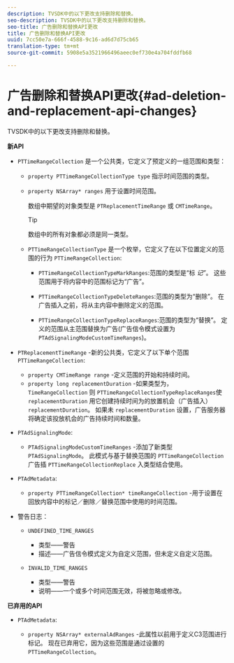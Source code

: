 ```yaml
---
description: TVSDK中的以下更改支持删除和替换。
seo-description: TVSDK中的以下更改支持删除和替换。
seo-title: 广告删除和替换API更改
title: 广告删除和替换API更改
uuid: 7cc50e7a-666f-4588-9c16-ad6d7d75cb65
translation-type: tm+mt
source-git-commit: 5908e5a3521966496aeec0ef730e4a704fddfb68

---
```



# 广告删除和替换API更改{#ad-deletion-and-replacement-api-changes}

TVSDK中的以下更改支持删除和替换。

**新API**

* `PTTimeRangeCollection` 是一个公共类，它定义了预定义的一组范围和类型：

   * `property PTTimeRangeCollectionType type` 指示时间范围的类型。
   * `property NSArray* ranges` 用于设置时间范围。

      数组中期望的对象类型是 `PTReplacementTimeRange` 或 `CMTimeRange`。

      >[!TIP]
      >
      >数组中的所有对象都必须是同一类型。

   * `PTTimeRangeCollectionType` 是一个枚举，它定义了在以下位置定义的范围的行为 `PTTimeRangeCollection`:

      * `PTTimeRangeCollectionTypeMarkRanges`:范围的类型是“标 *记”*。 这些范围用于将内容中的范围标记为“广告”。

      * `PTTimeRangeCollectionTypeDeleteRanges`:范围的类型为“删除”。 在广告插入之前，将从主内容中删除定义的范围。
      * `PTTimeRangeCollectionTypeReplaceRanges`:范围的类型为“替换”。 定义的范围从主范围替换为广告(广告信令模式设置为 `PTAdSignalingModeCustomTimeRanges`)。

* `PTReplacementTimeRange` -新的公共类，它定义了以下单个范围 `PTTimeRangeCollection`:

   * `property CMTimeRange range` -定义范围的开始和持续时间。
   * `property long replacementDuration` -如果类型为， `TimeRangeCollection` 则 `PTTimeRangeCollectionTypeReplaceRanges`使 `replacementDuration` 用它创建持续时间为的放置机会（广告插入） `replacementDuration`。 如果未 `replacementDuration` 设置，广告服务器将确定该投放机会的广告持续时间和数量。

* `PTAdSignalingMode`:

   * `PTAdSignalingModeCustomTimeRanges` -添加了新类型 `PTAdSignalingMode`。 此模式与基于替换范围的 `PTTimeRangeCollection` 广告插 `PTTimeRangeCollectionReplace` 入类型结合使用。

* `PTAdMetadata`:

   * `property PTTimeRangeCollection* timeRangeCollection` -用于设置在回放内容中的标记／删除／替换范围中使用的时间范围。

* 警告日志：

   * `UNDEFINED_TIME_RANGES`

      * 类型——警告
      * 描述——广告信令模式定义为自定义范围，但未定义自定义范围。
   * `INVALID_TIME_RANGES`

      * 类型——警告
      * 说明——一个或多个时间范围无效，将被忽略或修改。


**已弃用的API**

* `PTAdMetadata`:

   * `property NSArray* externalAdRanges` -此属性以前用于定义C3范围进行标记。 现在已弃用它，因为这些范围是通过设置的 `PTTimeRangeCollection`。

